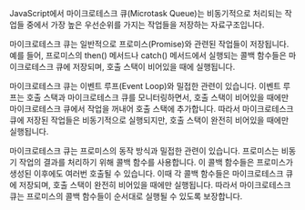 JavaScript에서 마이크로테스크 큐(Microtask Queue)는 비동기적으로 처리되는 작업들 중에서 가장 높은 우선순위를 가지는 작업들을 저장하는 자료구조입니다. 

마이크로테스크 큐는 일반적으로 프로미스(Promise)와 관련된 작업들이 저장됩니다. 예를 들어, 프로미스의 then() 메서드나 catch() 메서드에서 실행되는 콜백 함수들은 마이크로테스크 큐에 저장되며, 호출 스택이 비어있을 때에 실행됩니다.

마이크로테스크 큐는 이벤트 루프(Event Loop)와 밀접한 관련이 있습니다. 이벤트 루프는 호출 스택과 마이크로테스크 큐를 모니터링하면서, 호출 스택이 비어있을 때에만 마이크로테스크 큐에서 작업을 꺼내어 호출 스택에 추가합니다. 따라서 마이크로테스크 큐에 저장된 작업들은 비동기적으로 실행되지만, 호출 스택이 완전히 비어있을 때에만 실행됩니다.

마이크로테스크 큐는 프로미스의 동작 방식과 밀접한 관련이 있습니다. 프로미스는 비동기 작업의 결과를 처리하기 위해 콜백 함수를 사용합니다. 이 콜백 함수들은 프로미스가 생성된 이후에도 여러번 호출될 수 있습니다. 이때 각 콜백 함수들은 마이크로테스크 큐에 저장되며, 호출 스택이 완전히 비어있을 때에만 실행됩니다. 따라서 마이크로테스크 큐는 프로미스의 콜백 함수들이 순서대로 실행될 수 있도록 보장합니다.
